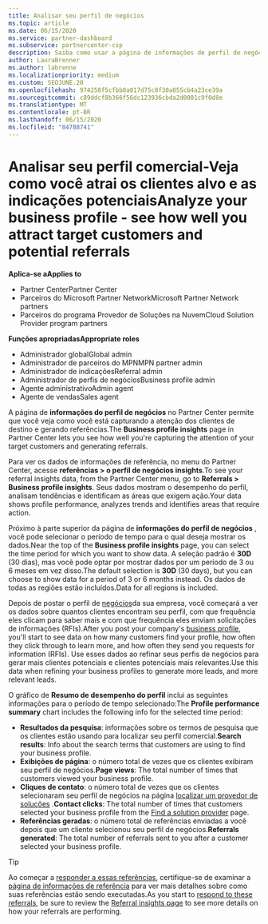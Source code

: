 ```yaml
---
title: Analisar seu perfil de negócios
ms.topic: article
ms.date: 06/15/2020
ms.service: partner-dashboard
ms.subservice: partnercenter-csp
description: Saiba como usar a página de informações de perfil de negócios para ver como você está capturando a atenção dos clientes de destino e gerando referências.
author: LauraBrenner
ms.author: labrenne
ms.localizationpriority: medium
ms.custom: SEOJUNE.20
ms.openlocfilehash: 974258f5cfbb0a017d75c8f30a855cb4a23ce39a
ms.sourcegitcommit: c89ddcf8b366f56dc123936cbda2d0001c9f0d8e
ms.translationtype: MT
ms.contentlocale: pt-BR
ms.lasthandoff: 06/15/2020
ms.locfileid: "84788741"
---
```

# <a name="analyze-your-business-profile---see-how-well-you-attract-target-customers-and-potential-referrals"></a><span data-ttu-id="c6cec-103">Analisar seu perfil comercial-Veja como você atrai os clientes alvo e as indicações potenciais</span><span class="sxs-lookup"><span data-stu-id="c6cec-103">Analyze your business profile - see how well you attract target customers and potential referrals</span></span>
<!-- 
https://go.microsoft.com/fwlink/?linkid=849120
-->

<span data-ttu-id="c6cec-104">**Aplica-se a**</span><span class="sxs-lookup"><span data-stu-id="c6cec-104">**Applies to**</span></span>

- <span data-ttu-id="c6cec-105">Partner Center</span><span class="sxs-lookup"><span data-stu-id="c6cec-105">Partner Center</span></span>
- <span data-ttu-id="c6cec-106">Parceiros do Microsoft Partner Network</span><span class="sxs-lookup"><span data-stu-id="c6cec-106">Microsoft Partner Network partners</span></span>
- <span data-ttu-id="c6cec-107">Parceiros do programa Provedor de Soluções na Nuvem</span><span class="sxs-lookup"><span data-stu-id="c6cec-107">Cloud Solution Provider program partners</span></span>

<span data-ttu-id="c6cec-108">**Funções apropriadas**</span><span class="sxs-lookup"><span data-stu-id="c6cec-108">**Appropriate roles**</span></span>

- <span data-ttu-id="c6cec-109">Administrador global</span><span class="sxs-lookup"><span data-stu-id="c6cec-109">Global admin</span></span>
- <span data-ttu-id="c6cec-110">Administrador de parceiros do MPN</span><span class="sxs-lookup"><span data-stu-id="c6cec-110">MPN partner admin</span></span>
- <span data-ttu-id="c6cec-111">Administrador de indicações</span><span class="sxs-lookup"><span data-stu-id="c6cec-111">Referral admin</span></span>
- <span data-ttu-id="c6cec-112">Administrador de perfis de negócios</span><span class="sxs-lookup"><span data-stu-id="c6cec-112">Business profile admin</span></span>
- <span data-ttu-id="c6cec-113">Agente administrativo</span><span class="sxs-lookup"><span data-stu-id="c6cec-113">Admin agent</span></span>
- <span data-ttu-id="c6cec-114">Agente de vendas</span><span class="sxs-lookup"><span data-stu-id="c6cec-114">Sales agent</span></span>

<span data-ttu-id="c6cec-115">A página de **informações do perfil de negócios** no Partner Center permite que você veja como você está capturando a atenção dos clientes de destino e gerando referências.</span><span class="sxs-lookup"><span data-stu-id="c6cec-115">The **Business profile insights** page in Partner Center lets you see how well you're capturing the attention of your target customers and generating referrals.</span></span>

<span data-ttu-id="c6cec-116">Para ver os dados de informações de referência, no menu do Partner Center, acesse **referências > o perfil de negócios insights**.</span><span class="sxs-lookup"><span data-stu-id="c6cec-116">To see your referral insights data, from the Partner Center menu, go to **Referrals > Business profile insights**.</span></span> <span data-ttu-id="c6cec-117">Seus dados mostram o desempenho do perfil, analisam tendências e identificam as áreas que exigem ação.</span><span class="sxs-lookup"><span data-stu-id="c6cec-117">Your data shows profile performance, analyzes trends and identifies areas that require action.</span></span>

<span data-ttu-id="c6cec-118">Próximo à parte superior da página de **informações do perfil de negócios** , você pode selecionar o período de tempo para o qual deseja mostrar os dados.</span><span class="sxs-lookup"><span data-stu-id="c6cec-118">Near the top of the **Business profile insights** page, you can select the time period for which you want to show data.</span></span> <span data-ttu-id="c6cec-119">A seleção padrão é **30D** (30 dias), mas você pode optar por mostrar dados por um período de 3 ou 6 meses em vez disso.</span><span class="sxs-lookup"><span data-stu-id="c6cec-119">The default selection is **30D** (30 days), but you can choose to show data for a period of 3 or 6 months instead.</span></span> <span data-ttu-id="c6cec-120">Os dados de todas as regiões estão incluídos.</span><span class="sxs-lookup"><span data-stu-id="c6cec-120">Data for all regions is included.</span></span>

<span data-ttu-id="c6cec-121">Depois de postar o perfil de [negócios](create-a-marketing-profile.md)da sua empresa, você começará a ver os dados sobre quantos clientes encontram seu perfil, com que frequência eles clicam para saber mais e com que frequência eles enviam solicitações de informações (RFIs).</span><span class="sxs-lookup"><span data-stu-id="c6cec-121">After you post your company's [business profile](create-a-marketing-profile.md), you'll start to see data on how many customers find your profile, how often they click through to learn more, and how often they send you requests for information (RFIs).</span></span> <span data-ttu-id="c6cec-122">Use esses dados ao refinar seus perfis de negócios para gerar mais clientes potenciais e clientes potenciais mais relevantes.</span><span class="sxs-lookup"><span data-stu-id="c6cec-122">Use this data when refining your business profiles to generate more leads, and more relevant leads.</span></span>

<span data-ttu-id="c6cec-123">O gráfico de **Resumo de desempenho do perfil** inclui as seguintes informações para o período de tempo selecionado:</span><span class="sxs-lookup"><span data-stu-id="c6cec-123">The **Profile performance summary** chart includes the following info for the selected time period:</span></span>

- <span data-ttu-id="c6cec-124">**Resultados da pesquisa**: informações sobre os termos de pesquisa que os clientes estão usando para localizar seu perfil comercial.</span><span class="sxs-lookup"><span data-stu-id="c6cec-124">**Search results**: Info about the search terms that customers are using to find your business profile.</span></span>
- <span data-ttu-id="c6cec-125">**Exibições de página**: o número total de vezes que os clientes exibiram seu perfil de negócios.</span><span class="sxs-lookup"><span data-stu-id="c6cec-125">**Page views**: The total number of times that customers viewed your business profile.</span></span>
- <span data-ttu-id="c6cec-126">**Cliques de contato**: o número total de vezes que os clientes selecionaram seu perfil de negócios na página [localizar um provedor de soluções](https://www.microsoft.com/solution-providers/home) .</span><span class="sxs-lookup"><span data-stu-id="c6cec-126">**Contact clicks**: The total number of times that customers selected your business profile from the [Find a solution provider](https://www.microsoft.com/solution-providers/home) page.</span></span>
- <span data-ttu-id="c6cec-127">**Referências geradas**: o número total de referências enviadas a você depois que um cliente selecionou seu perfil de negócios.</span><span class="sxs-lookup"><span data-stu-id="c6cec-127">**Referrals generated**: The total number of referrals sent to you after a customer selected your business profile.</span></span>

> [!TIP]
> <span data-ttu-id="c6cec-128">Ao começar a [responder a essas referências](responding-to-referrals.md), certifique-se de examinar a [página de informações de referência](referral-insights.md) para ver mais detalhes sobre como suas referências estão sendo executadas.</span><span class="sxs-lookup"><span data-stu-id="c6cec-128">As you start to [respond to these referrals](responding-to-referrals.md), be sure to review the [Referral insights page](referral-insights.md) to see more details on how your referrals are performing.</span></span>
